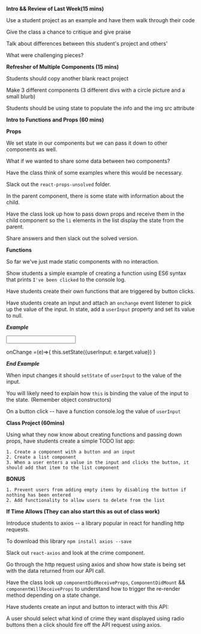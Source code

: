 

**Intro && Review of Last Week(15 mins)**

Use a student project as an example and have them walk through their code

Give the class a chance to critique and give praise

Talk about differences between this student's project and others'

What were challenging pieces? 

**Refresher of Multiple Components (15 mins)**

Students should copy another blank react project

Make 3 different components (3 different divs with a circle picture and a small blurb)

Students should be using state to populate the info and the img src attribute

**Intro to Functions and Props (60 mins)**

**Props**

We set state in our components but we can pass it down to other components as well.

What if we wanted to share some data between two components?

Have the class think of some examples where this would be necessary.

Slack out the `react-props-unsolved` folder.

In the parent component, there is some state with information about the child. 

Have the class look up how to pass down props and receive them in the child component so the `li` elements in the list display the state from the parent.

Share answers and then slack out the solved version.

**Functions**

So far we've just made static components with no interaction.

Show students a simple example of creating a function using ES6 syntax that prints `I've been clicked` to the console log.

Have students create their own functions that are triggered by button clicks.

Have students create an input and attach an `onchange` event listener to pick up the value of the input. In state, add a `userInput` property and set its value to null. 

***Example***

<input onChange={this.onChange.bind(this)}/>

onChange =(e)=>{
    this.setState({userInput: e.target.value})
}

***End Example***

When input changes it should `setState` of `userInput` to the value of the input. 

You will likely need to explain how `this` is binding the value of the input to the state. (Remember object constructors)

On a button click -- have a function console.log the value of `userInput`

**Class Project (60mins)**

Using what they now know about creating functions and passing down props, have students create a simple TODO list app:

    1. Create a component with a button and an input
    2. Create a list component
    3. When a user enters a value in the input and clicks the button, it should add that item to the list component

**BONUS**

    1. Prevent users from adding empty items by disabling the button if nothing has been entered
    2. Add functionality to allow users to delete from the list


**If Time Allows (They can also start this as out of class work)**

Introduce students to axios -- a library popular in react for handling http requests. 

To download this library `npm install axios --save`

Slack out `react-axios` and look at the crime component.

Go through the http request using axios and show how state is being set with the data returned from our API call. 

Have the class look up `componentDidReceiveProps`, `ComponentDidMount` && `componentWillReceiveProps` to understand how to trigger the re-render method depending on a state change.

Have students create an input and button to interact with this API:

A user should select what kind of crime they want displayed using radio buttons then a click should fire off the API request using axios. 
